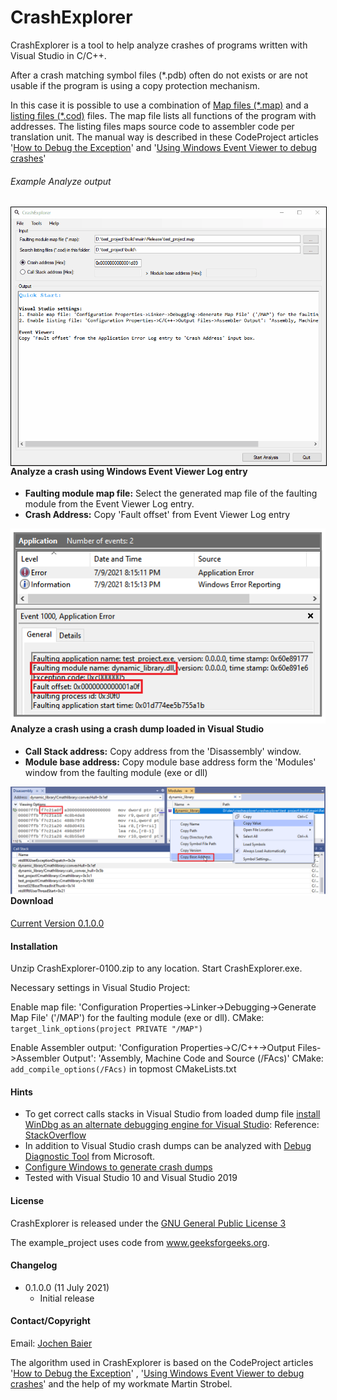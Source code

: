 # CrashExplorer

CrashExplorer is a tool to help analyze crashes of programs written with Visual Studio in C/C++.

After a crash matching symbol files (*.pdb) often do not exists or are not usable if the program is using a copy protection mechanism.

In this case it is possible to use a combination of  [Map files (*.map)](https://docs.microsoft.com/en-us/cpp/build/reference/map-generate-mapfile?view=msvc-160) and a [listing files (*.cod)](https://docs.microsoft.com/en-us/cpp/build/reference/fa-fa-listing-file?view=msvc-160) files.
The map file lists all functions of the program with addresses. The listing files maps source code to assembler code per translation unit.
The manual way is described in these CodeProject articles '[How to Debug the Exception](https://www.codeproject.com/Articles/43064/How-to-Debug-the-Exception)' and '[Using Windows Event Viewer to debug crashes](https://www.codeproject.com/Articles/597856/Using-Windows-Event-Viewer-to-debug-crashes)'

###### Example Analyze output
<img  style="border:1px solid black;float: left;" src="https://github.com/JochenBaier/CrashExplorer/blob/master/readme_images/animation.gif">



#### Analyze a crash using Windows Event Viewer Log entry

- **Faulting module map file:** Select the generated map file of the faulting module from the Event Viewer Log entry.
- **Crash Address:** Copy 'Fault offset' from Event Viewer Log entry

<img  style="float: left;" src="https://github.com/JochenBaier/CrashExplorer/blob/master/readme_images/event_viewer.png">



#### Analyze a crash using a crash dump loaded in Visual Studio

- **Call Stack address:** Copy address from the 'Disassembly' window.
- **Module base address:** Copy module base address form the 'Modules' window from the faulting module (exe or dll)

<img width="800" style="float: left;width: 400;" src="https://github.com/JochenBaier/CrashExplorer/blob/master/readme_images/visual_studio_dmp_loaded.png">




#### Download

[Current Version 0.1.0.0](https://github.com/JochenBaier/CrashExplorer/releases/download/v0.1.0.0/CrashExplorer-0100.zip)

#### Installation

Unzip  CrashExplorer-0100.zip to any location. Start CrashExplorer.exe.

Necessary settings in Visual Studio Project:

Enable map file:  'Configuration Properties->Linker->Debugging->Generate Map File' ('/MAP') for the faulting module (exe or dll).
CMake: `target_link_options(project PRIVATE "/MAP")`

Enable Assembler output: 'Configuration Properties->C/C++->Output Files->Assembler Output':  'Assembly, Machine Code and Source (/FAcs)'
CMake: `add_compile_options(/FAcs)` in topmost CMakeLists.txt

#### Hints

- To get correct calls stacks in Visual Studio from loaded dump file [install WinDbg as an alternate debugging engine for Visual Studio](https://docs.microsoft.com/en-us/windows-hardware/drivers/download-the-wdk): Reference: [StackOverflow](https://stackoverflow.com/questions/1552788/why-dont-minidumps-give-good-call-stacks/33394299#33394299)
- In addition to Visual Studio crash dumps can be analyzed with [Debug Diagnostic Tool](http://www.microsoft.com/en-us/download/details.aspx?id=58210) from Microsoft.
- [Configure Windows to generate crash dumps](https://docs.microsoft.com/en-us/windows/win32/wer/collecting-user-mode-dumps)
- Tested with Visual Studio 10 and Visual Studio 2019

#### License

CrashExplorer is released under the [GNU General Public License 3](https://www.gnu.org/licenses/gpl-3.0.de.html)

The example_project uses code from www.geeksforgeeks.org. 

#### Changelog

- 0.1.0.0 (11 July 2021)
  -  Initial release

#### Contact/Copyright

Email: [Jochen Baier](mailto:email@jochen-baier.de)

The algorithm used in CrashExplorer is based on the CodeProject articles '[How to Debug the Exception](https://www.codeproject.com/Articles/43064/How-to-Debug-the-Exception)' , '[Using Windows Event Viewer to debug crashes](https://www.codeproject.com/Articles/597856/Using-Windows-Event-Viewer-to-debug-crashes)' and the help of my workmate Martin Strobel.



